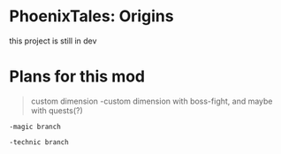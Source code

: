 # PhoenixTales: Origins
this project is still in dev

# Plans for this mod
>custom dimension
    -custom dimension with boss-fight, and maybe with quests(?)
  																			
    -magic branch 
  
    -technic branch

